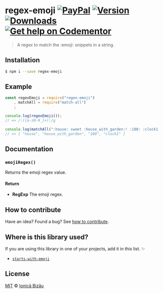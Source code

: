 # regex-emoji [![PayPal](https://img.shields.io/badge/%24-paypal-f39c12.svg)][paypal-donations] [![Version](https://img.shields.io/npm/v/regex-emoji.svg)](https://www.npmjs.com/package/regex-emoji) [![Downloads](https://img.shields.io/npm/dt/regex-emoji.svg)](https://www.npmjs.com/package/regex-emoji) [![Get help on Codementor](https://cdn.codementor.io/badges/get_help_github.svg)](https://www.codementor.io/johnnyb?utm_source=github&utm_medium=button&utm_term=johnnyb&utm_campaign=github)

> A regex to match the :emoji: snippets in a string.

## Installation

```sh
$ npm i --save regex-emoji
```

## Example

```js
const regexEmoji = require("regex-emoji")
    , matchAll = require("match-all")
    ;

console.log(regexEmoji());
// => /:([a-z0-9_]+):/g

console.log(matchAll(":house: sweet :house_with_garden:! :100: :clock1:", regexEmoji()).toArray());
// => [ "house", "house_with_garden", "100", "clock1" ]
```

## Documentation

### `emojiRegex()`
Returns the emoji regex value.

#### Return
- **RegExp** The emoji regex.

## How to contribute
Have an idea? Found a bug? See [how to contribute][contributing].

## Where is this library used?
If you are using this library in one of your projects, add it in this list. :sparkles:

 - [`starts-with-emoji`](https://github.com/IonicaBizau/starts-with-emoji#readme)

## License

[MIT][license] © [Ionică Bizău][website]

[paypal-donations]: https://www.paypal.com/cgi-bin/webscr?cmd=_s-xclick&hosted_button_id=RVXDDLKKLQRJW
[donate-now]: http://i.imgur.com/6cMbHOC.png

[license]: http://showalicense.com/?fullname=Ionic%C4%83%20Biz%C4%83u%20%3Cbizauionica%40gmail.com%3E%20(http%3A%2F%2Fionicabizau.net)&year=2015#license-mit
[website]: http://ionicabizau.net
[contributing]: /CONTRIBUTING.md
[docs]: /DOCUMENTATION.md